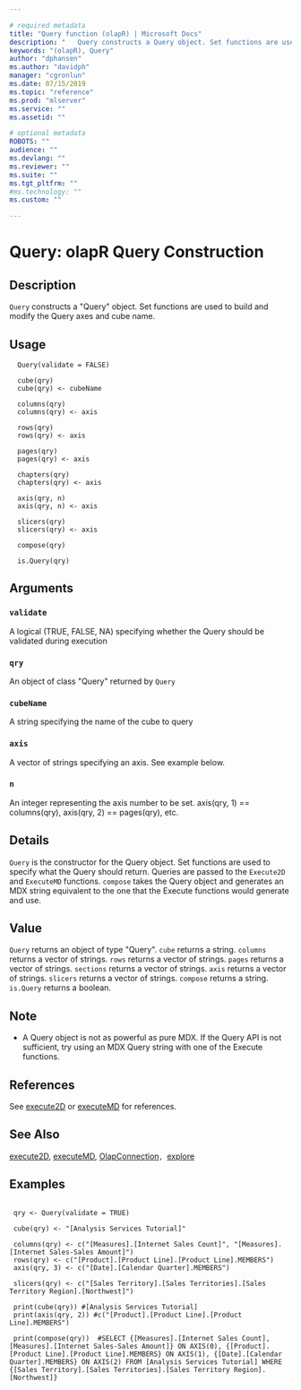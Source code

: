```yaml
--- 

# required metadata 
title: "Query function (olapR) | Microsoft Docs" 
description: "   Query constructs a Query object. Set functions are used to build and modify the Query axes and cube name. " 
keywords: "(olapR), Query" 
author: "dphansen"
ms.author: "davidph" 
manager: "cgronlun" 
ms.date: 07/15/2019
ms.topic: "reference" 
ms.prod: "mlserver" 
ms.service: "" 
ms.assetid: "" 

# optional metadata 
ROBOTS: "" 
audience: "" 
ms.devlang: "" 
ms.reviewer: "" 
ms.suite: "" 
ms.tgt_pltfrm: "" 
#ms.technology: "" 
ms.custom: "" 

--- 
```





 # Query: olapR Query Construction 

 ## Description

`Query` constructs a "Query" object. Set functions are used to build and modify the Query axes and cube name.



 ## Usage

```   
  Query(validate = FALSE)

  cube(qry)
  cube(qry) <- cubeName

  columns(qry)
  columns(qry) <- axis

  rows(qry)
  rows(qry) <- axis

  pages(qry)
  pages(qry) <- axis

  chapters(qry)
  chapters(qry) <- axis

  axis(qry, n)
  axis(qry, n) <- axis

  slicers(qry)
  slicers(qry) <- axis

  compose(qry)

  is.Query(qry)

```


 ## Arguments



 ### `validate`
 A logical (TRUE, FALSE, NA) specifying whether the Query should be validated during execution 


 ### `qry`
 An object of class "Query" returned by `Query` 


 ### `cubeName`
 A string specifying the name of the cube to query 


 ### `axis`
 A vector of strings specifying an axis. See example below. 


 ### `n`
 An integer representing the axis number to be set. axis(qry, 1) == columns(qry), axis(qry, 2) == pages(qry), etc. 




 ## Details

`Query` is the constructor for the Query object. Set functions are used to specify what the Query should return. Queries are passed to the `Execute2D` and `ExecuteMD` functions. `compose` takes the Query object and generates an MDX string equivalent to the one that the Execute functions would generate and use.



 ## Value

`Query` returns an object of type "Query". 
`cube` returns a string. 
`columns` returns a vector of strings. 
`rows` returns a vector of strings. 
`pages` returns a vector of strings. 
`sections` returns a vector of strings. 
`axis` returns a vector of strings. 
`slicers` returns a vector of strings. 
`compose` returns a string. 
`is.Query` returns a boolean.


 ## Note

- A Query object is not as powerful as pure MDX. If the Query API is not sufficient, try using an MDX Query string with one of the Execute functions.



 ## References
  See [execute2D](Execute2D.md) or [executeMD](ExecuteMD.md) for references.  


 ## See Also

[execute2D](Execute2D.md), [executeMD](ExecuteMD.md), [OlapConnection](OlapConnection.md)`, `[explore](Explore.md)


 ## Examples

 ```

  qry <- Query(validate = TRUE)

  cube(qry) <- "[Analysis Services Tutorial]"

  columns(qry) <- c("[Measures].[Internet Sales Count]", "[Measures].[Internet Sales-Sales Amount]")
  rows(qry) <- c("[Product].[Product Line].[Product Line].MEMBERS") 
  axis(qry, 3) <- c("[Date].[Calendar Quarter].MEMBERS")

  slicers(qry) <- c("[Sales Territory].[Sales Territories].[Sales Territory Region].[Northwest]")

  print(cube(qry)) #[Analysis Services Tutorial]
  print(axis(qry, 2)) #c("[Product].[Product Line].[Product Line].MEMBERS") 

  print(compose(qry))  #SELECT {[Measures].[Internet Sales Count], [Measures].[Internet Sales-Sales Amount]} ON AXIS(0), {[Product].[Product Line].[Product Line].MEMBERS} ON AXIS(1), {[Date].[Calendar Quarter].MEMBERS} ON AXIS(2) FROM [Analysis Services Tutorial] WHERE {[Sales Territory].[Sales Territories].[Sales Territory Region].[Northwest]}
```

